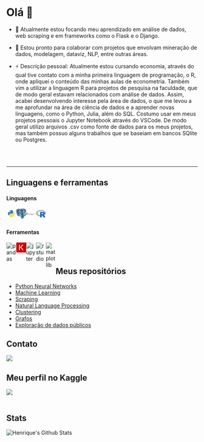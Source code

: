 # Olá 👋

- 🌱 Atualmente estou focando meu aprendizado em análise de dados, web scraping e em frameworks como o Flask e o Django.

- 👯 Estou pronto para colaborar com projetos que envolvam mineração de dados, modelagem, dataviz, NLP, entre outras áreas.

- ⚡ Descrição pessoal: Atualmente estou cursando economia, através do qual tive contato com a minha primeira linguagem de programação, o R, onde apliquei o conteúdo das minhas aulas de econometria. Também vim a utilizar a linguagem R para projetos de pesquisa na faculdade, que de modo geral estavam relacionados com análise de dados. Assim, acabei desenvolvendo interesse pela área de dados, o que me levou a me aprofundar na área de ciência de dados e a aprender novas linguagens, como o Python, Julia, além do SQL. Costumo usar em meus projetos pessoais o Jupyter Notebook através do VSCode. De modo geral utilizo arquivos .csv como fonte de dados para os meus projetos, mas também possuo alguns trabalhos que se baseiam em bancos SQlite ou Postgres.

<br/>
<br/>

---

## Linguagens e ferramentas

#### Linguagens

<img align="left" alt="python" width="26px" src="https://raw.githubusercontent.com/github/explore/80688e429a7d4ef2fca1e82350fe8e3517d3494d/topics/python/python.png" />

<img align="left" alt="PostgreSQL" width="26px" src="https://raw.githubusercontent.com/github/explore/80688e429a7d4ef2fca1e82350fe8e3517d3494d/topics/postgresql/postgresql.png" />

<img align="left" alt="MongoDB" width="26px" src="https://raw.githubusercontent.com/github/explore/80688e429a7d4ef2fca1e82350fe8e3517d3494d/topics/mongodb/mongodb.png" />

<img align="left" alt="R" width="26px" src="https://raw.githubusercontent.com/github/explore/80688e429a7d4ef2fca1e82350fe8e3517d3494d/topics/r/r.png" />

<br/>
<br/>

#### Ferramentas

<img align="left" alt="pandas" width="26px" src="https://cdn.jsdelivr.net/npm/simple-icons@3.4.0/icons/pandas.svg" />

<img align="left" alt="keras" width="26px" src="https://raw.githubusercontent.com/github/explore/cf9a84017e3cdd93aeb635d9b85379ba67d62031/topics/keras/keras.png" />
<img align="left" alt="jupyter" width="26px" src="https://cdn.jsdelivr.net/npm/simple-icons@3.4.0/icons/jupyter.svg" />

<img align="left" alt="rstudio" width="26px" src="https://cdn.jsdelivr.net/npm/simple-icons@3.4.0/icons/rstudio.svg" />

<img align="left" alt="matplotlib" width="26px" src="https://avatars.githubusercontent.com/u/215947?s=200&v=4" />

<br/>
<br/> 

## Meus repositórios

- [Python Neural Networks](https://github.com/Henrique-Gaspar/Redes_Neurais_em_Python)
- [Machine Learning](https://github.com/Henrique-Gaspar/Modelos_Machine_Learning_Python)
- [Scraping](https://github.com/Henrique-Gaspar/Scraping_Projects_Python)
- [Natural Language Processing](https://github.com/Henrique-Gaspar/Natural_language_processing)
- [Clustering](https://github.com/Henrique-Gaspar/Clustering_Python)
- [Grafos](https://github.com/Henrique-Gaspar/Graphs-Grafos)
- [Exploração de dados públicos](https://github.com/Henrique-Gaspar/Dados-Publicos)

## Contato
[<img align="left"  width="22px" src="https://cdn.jsdelivr.net/npm/simple-icons@3.4.0/icons/linkedin.svg" />](https://www.linkedin.com/in/jos%C3%A9-henrique-g-9839b3121/)

<br/>

## Meu perfil no Kaggle
[<img align="left"  width="22px" src="https://cdn.jsdelivr.net/npm/simple-icons@3.4.0/icons/kaggle.svg" />](https://www.kaggle.com/henriquegaspar)

<br/>
<br/> 

## Stats

<img align="left" alt="Henrique's Github Stats" src="https://github-readme-stats.vercel.app/api?username=Henrique-Gaspar&show_icons=true&hide_border=true" />
